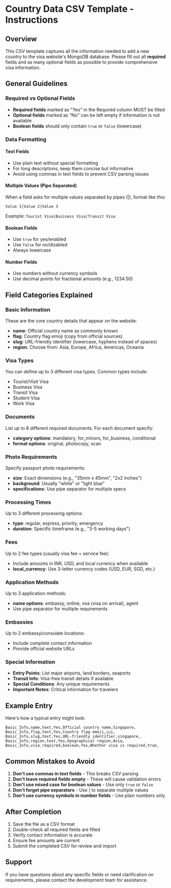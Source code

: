 # Country Data CSV Template - Instructions

## Overview
This CSV template captures all the information needed to add a new country to the visa website's MongoDB database. Please fill out all **required** fields and as many optional fields as possible to provide comprehensive visa information.

## General Guidelines

### Required vs Optional Fields
- **Required fields** marked as "Yes" in the Required column MUST be filled
- **Optional fields** marked as "No" can be left empty if information is not available
- **Boolean fields** should only contain `true` or `false` (lowercase)

### Data Formatting

#### Text Fields
- Use plain text without special formatting
- For long descriptions, keep them concise but informative
- Avoid using commas in text fields to prevent CSV parsing issues

#### Multiple Values (Pipe Separated)
When a field asks for multiple values separated by pipes (|), format like this:
```
Value 1|Value 2|Value 3
```
Example: `Tourist Visa|Business Visa|Transit Visa`

#### Boolean Fields
- Use `true` for yes/enabled
- Use `false` for no/disabled
- Always lowercase

#### Number Fields
- Use numbers without currency symbols
- Use decimal points for fractional amounts (e.g., 1234.50)

## Field Categories Explained

### Basic Information
These are the core country details that appear on the website:
- **name**: Official country name as commonly known
- **flag**: Country flag emoji (copy from official sources)
- **slug**: URL-friendly identifier (lowercase, hyphens instead of spaces)
- **region**: Choose from: Asia, Europe, Africa, Americas, Oceania

### Visa Types
You can define up to 3 different visa types. Common types include:
- Tourist/Visit Visa
- Business Visa
- Transit Visa
- Student Visa
- Work Visa

### Documents
List up to 8 different required documents. For each document specify:
- **category options**: mandatory, for_minors, for_business, conditional
- **format options**: original, photocopy, scan

### Photo Requirements
Specify passport photo requirements:
- **size**: Exact dimensions (e.g., "35mm x 45mm", "2x2 inches")
- **background**: Usually "white" or "light blue"
- **specifications**: Use pipe separator for multiple specs

### Processing Times
Up to 3 different processing options:
- **type**: regular, express, priority, emergency
- **duration**: Specific timeframe (e.g., "3-5 working days")

### Fees
Up to 2 fee types (usually visa fee + service fee):
- Include amounts in INR, USD, and local currency when available
- **local_currency**: Use 3-letter currency codes (USD, EUR, SGD, etc.)

### Application Methods
Up to 3 application methods:
- **name options**: embassy, online, voa (visa on arrival), agent
- Use pipe separator for multiple requirements

### Embassies
Up to 2 embassy/consulate locations:
- Include complete contact information
- Provide official website URLs

### Special Information
- **Entry Points**: List major airports, land borders, seaports
- **Transit Info**: Visa-free transit details if available
- **Special Conditions**: Any unique requirements
- **Important Notes**: Critical information for travelers

## Example Entry
Here's how a typical entry might look:

```csv
Basic_Info,name,text,Yes,Official country name,Singapore,
Basic_Info,flag,text,Yes,Country flag emoji,🇸🇬,
Basic_Info,slug,text,Yes,URL-friendly identifier,singapore,
Basic_Info,region,text,Yes,Geographical region,Asia,
Basic_Info,visa_required,boolean,Yes,Whether visa is required,true,
```

## Common Mistakes to Avoid

1. **Don't use commas in text fields** - This breaks CSV parsing
2. **Don't leave required fields empty** - These will cause validation errors
3. **Don't use mixed case for boolean values** - Use only `true` or `false`
4. **Don't forget pipe separators** - Use | to separate multiple values
5. **Don't use currency symbols in number fields** - Use plain numbers only

## After Completion

1. Save the file as a CSV format
2. Double-check all required fields are filled
3. Verify contact information is accurate
4. Ensure fee amounts are current
5. Submit the completed CSV for review and import

## Support

If you have questions about any specific fields or need clarification on requirements, please contact the development team for assistance. 
